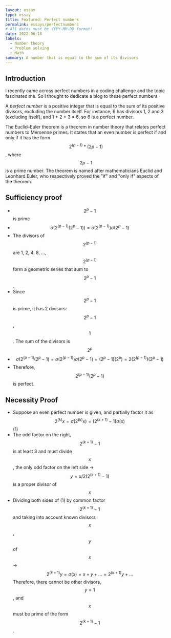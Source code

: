 ```yaml
---
layout: essay
type: essay
title: Featured: Perfect numbers
permalink: essays/perfectnumbers
# All dates must be YYYY-MM-DD format!
date: 2022-06-16
labels:
  - Number theory
  - Problem solving
  - Math
summary: A number that is equal to the sum of its divisors
---
```


## Introduction

I recently came across perfect numbers in a coding challenge and the topic fascinated me. So I thought to dedicate a blog to these perfect numbers.

A *perfect number* is a positive integer that is equal to the sum of its positive divisors, excluding the number itself. For instance, 6 has divisors 1, 2 and 3 (excluding itself), and 1 + 2 + 3 = 6, so 6 is a perfect number.

The Euclid–Euler theorem is a theorem in number theory that relates perfect numbers to Mersenne primes. It states that an even number is perfect if and only if it has the form $$2^(p−1) * (2p − 1)$$, where $$2p − 1$$ is a prime number. The theorem is named after mathematicians Euclid and Leonhard Euler, who respectively proved the "if" and "only if" aspects of the theorem.

## Sufficiency proof

- $$2^p - 1$$ is prime
- $$σ(2^(p - 1)(2^p - 1)) = σ(2^(p - 1))σ(2^p - 1)$$
- The divisors of $$2^(p - 1)$$ are 1, 2, 4, 8, …, $$2^(p-1)$$ form a geometric series that sum to $$2^p - 1$$. 
- Since $$2^p - 1$$ is prime, it has 2 divisors: $$2^p - 1$$, $$1$$. The sum of the divisors is $$2^p$$
- $$σ(2^(p - 1)(2^p - 1) = σ(2^(p - 1))σ(2^p - 1) = (2^p - 1)(2^p) = 2(2^(p - 1))(2^p - 1)$$
- Therefore, $$2^(p - 1)(2^p - 1)$$ is perfect.

## Necessity Proof

- Suppose an even perfect number is given, and partially factor it as $$2^(k)x = σ(2^(k)x) = (2^(k + 1) - 1)σ(x)$$ (1)
- The odd factor on the right, $$2^(k + 1) - 1$$ is at least 3 and must divide $$x$$, the only odd factor on the left side -> $$y = x / 2(2^(k + 1) - 1)$$ is a proper divisor of $$x$$
- Dividing both sides of (1) by common factor $$2^(k + 1) - 1$$ and taking into account known divisors $$x$$, $$y$$ of $$x$$ -> $$2^(k + 1)y = σ(x) = x + y + … = 2^(k + 1)y + …$$
Therefore, there cannot be other divisors, $$y = 1$$, and $$x$$ must be prime of the form $$2^(k + 1) - 1$$.


